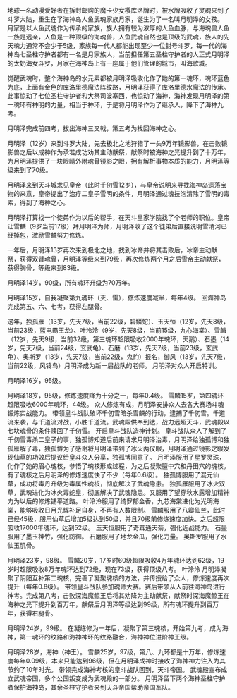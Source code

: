 
地球一名动漫爱好者在拆封邮购的魔卡少女樱库洛牌时，被水牌吸收了灵魂来到了斗罗大陆，重生在了海神岛人鱼武魂家族月家，诞生为了一名叫月明泽的女孩。
月家是以人鱼武魂作为传承的家族，族人拥有较为浓厚的人鱼血脉，与海魂兽人鱼一族是远亲，人鱼是一种顶级的海魂兽，人鱼武魂自然也是顶级的武魂，族人的先天魂力通常不会少于5级，家族每一代人都能出现至少一位封号斗罗，每一代的海神岛七圣柱守护者都有一名是月家族人，当前担任第五圣柱守护者的人正式月明泽的太奶海女斗罗，月家在海神岛上有一座属于他们管理的城市，叫海歌城。

觉醒武魂时，整个海神岛的水元素都被月明泽吸收化作了她的第一魂环，魂环蓝色为底，上面有金色的库洛里德魔法阵纹路，月明泽获得了库洛里德水魔法的传承。此事惊动了七位圣柱守护者和大祭司波塞西，也惊动了海神，海神发现月明泽的第一魂环有神明的力量，相当于神环，于是将月明泽作为了继承人，降下了海神九考。

月明泽完成前四考，拔出海神三叉戟，第五考为找回海神之心。

月明泽（12岁）来到斗罗大陆，先去极北之地狩猎了一头9万年镜影兽，在击败镜影兽之后以成神作为承若成功劝其主动献祭，献祭时被海神之光提升到了十万年，为月明泽提供了一块眼睛外附魂骨镜影之眼，拥有解析事物本质的能力，月明泽等级来到了70级。

月明泽来到天斗城求见皇帝（此时千仞雪12岁），与皇帝说明来寻找海神岛遗落宝物的来意，皇帝提出了治疗二皇子雪明的条件，月明泽通过魂技泡清除了雪明的毒素，得到了海神之心。

月明泽打算找一个徒弟作为以后的帮手，在天斗皇家学院找了个老师的职位。皇帝让雪麟（9岁当前17级）拜月明泽为师，月明泽收了这个徒弟后直接说明雪清河已经掉包，激励雪麟努力修炼。

一年后，月明泽13岁再次来到极北之地，找到冰帝并将其击败后，冰帝主动献祭，获得双臂魂骨，月明泽等级来到79级，再次修炼两个月之后雪帝主动献祭，获得胸骨，等级来到83级。

月明泽14岁，90级，所有魂环升级为70万年。

月明泽15岁，自我凝聚第九魂环（灭、雷），修炼速度减半，每年4级。
回海神岛完成第五、六、七考，获得左腿骨。

这年，独孤雁（13岁，先天7级，当前22级，碧鳞蛇）、玉天恒（12岁，先天8级，当前23级，蓝电霸王龙）、叶泠泠（9岁，先天8级，当前15级，九心海棠）、雪麟（12岁，先天9级，当前32级，第三魂环超限吸收2000年魂环，天鹅）、石墨（14岁，先天7级，当前24级，玄武龟）、石磨（13岁，先天7级，当前23级，玄武龟）、奥斯罗（13岁，先天7级，当前22级，鬼豹）报名，御风（13岁，先天7级，当前22级，风铃鸟）月明泽成为新一届战队的老师。
月明泽对众人开启特训。

月明泽16岁，95级。

月明泽18岁，95级，修炼速度降为十分之一，每年0.4级。
雪麟15岁，第四魂环超限吸收6000年魂环，44级。
众人修炼有成，月明泽安排众人去各大赛场斗魂锻炼实战能力。
带领皇斗战队破坏千仞雪暗杀雪麟的行动，逮捕了千仞雪。千道流来袭，与千道流对战，小胜千道流。武魂殿供奉到达，战力远超天斗，武魂殿以七块魂骨的条件赎回了千仞雪。
开启皇斗战队造神计划。
皇斗战队众人了解到了千仞雪毒杀二皇子的事，独孤博知道后前来请求月明泽治毒，月明泽给独孤博和独孤雁解了毒，独孤博为了感谢将月明泽带到了冰火两仪眼，月明泽通过镜影之眼发现仙草的功效后提议给皇斗众人分享，独孤博同意了。
月明泽服用了星罗灵珠，化作了她的眉心魂核，参悟了魂核形成过程，为之后凝聚膻中穴和丹田穴的魂核。有了魂核之后月明泽的修炼速度快了不少（每年0.6级）。
独孤博服用了混元仙草，成功将毒丹升级为毒属性魂核，彻底解决了武魂隐患。
独孤雁服用了冰火双草，武魂进化为冰火毒蛇皇，彻底解决了武魂隐患。又服用了望穿秋水露增加精神力为以后的修炼铺平道路。
叶泠泠服用了绮罗郁金香，九芯海棠进化为光明海棠，能够吸收日月光辉补足自身，不再有人数限制。
雪麟服用了八瓣仙兰，此时已经45级，服用仙草后增加5级达到50级，并且70级前修炼速度加快。之后超限吸收17000年魂环，达到52级。
玉天恒服用了奇茸通天菊，强化近战能力。
石墨服用了墨玉神竹，强化防御。
石磨服用了地龙金瓜，强化力量。
奥斯罗服用了水仙玉肌骨。

月明泽23岁，98级。
雪麟20岁，17岁时60级超限吸收4万年魂环达到62级，19岁时超限吸收8万年魂环达到72级，现在73级，获得顶级八考。
叶泠泠
月明泽凝聚了阴阳互补第二魂核，完善了凝聚魂核的方法，并传授给了众人，修炼速度再次提升（每年0.8级）。
带领皇斗战队参加魂师大赛。赛后带领从人前往海神岛进行神考。完成第八考，击败深海魔鲸王后将其劝降为主动献祭，献祭时深海魔鲸王在海神之光下提升到百万年，献祭后月明泽等级达到99级，所有魂环提升到百万年，获得右腿骨。

月明泽24岁，99级。
在凝练修为一年后，凝聚了第三魂核，开始第九考，成为海神，第一魂环的纹路和海神神环的纹路融合，海神神位进阶神王级。

月明泽28岁，海神（神王）。
雪麟25岁，97级，第八、九环都是十万年，修炼速度每年0.09级，本来只能达到96级，但在月明泽成神时接收了海神神力注入为其节约了10年时光。
带领完成海神考核的皇斗战队回到，天斗帝国。
武魂殿宣布成立武魂帝国，多个公国叛变成为武魂殿的一部分。
月明泽留下两个海神圣柱守护者保护海神岛，其余圣柱守护者来到天斗帝国帮助帝国军队。